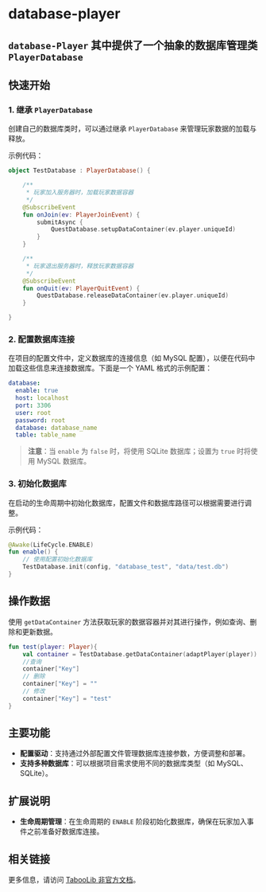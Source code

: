 # database-player

`database-Player` 其中提供了一个抽象的数据库管理类 `PlayerDatabase`
---

## 快速开始

### 1. 继承 `PlayerDatabase`

创建自己的数据库类时，可以通过继承 `PlayerDatabase` 来管理玩家数据的加载与释放。

示例代码：

```kotlin
object TestDatabase : PlayerDatabase() {

    /**
     * 玩家加入服务器时，加载玩家数据容器
     */
    @SubscribeEvent
    fun onJoin(ev: PlayerJoinEvent) {
        submitAsync {
            QuestDatabase.setupDataContainer(ev.player.uniqueId)
        }
    }

    /**
     * 玩家退出服务器时，释放玩家数据容器
     */
    @SubscribeEvent
    fun onQuit(ev: PlayerQuitEvent) {
        QuestDatabase.releaseDataContainer(ev.player.uniqueId)
    }

}
```

### 2. 配置数据库连接

在项目的配置文件中，定义数据库的连接信息（如 MySQL 配置），以便在代码中加载这些信息来连接数据库。下面是一个 YAML 格式的示例配置：

```yaml
database:
  enable: true
  host: localhost
  port: 3306
  user: root
  password: root
  database: database_name
  table: table_name
```

> **注意**：当 `enable` 为 `false` 时，将使用 SQLite 数据库；设置为 `true` 时将使用 MySQL 数据库。

### 3. 初始化数据库

在启动的生命周期中初始化数据库，配置文件和数据库路径可以根据需要进行调整。

示例代码：

```kotlin
@Awake(LifeCycle.ENABLE)
fun enable() {
    // 使用配置初始化数据库
    TestDatabase.init(config, "database_test", "data/test.db")
}
```

## 操作数据

使用 `getDataContainer` 方法获取玩家的数据容器并对其进行操作，例如查询、删除和更新数据。

```kotlin
fun test(player: Player){
    val container = TestDatabase.getDataContainer(adaptPlayer(player))
    //查询
    container["Key"]
    // 删除
    container["Key"] = ""
    // 修改
    container["Key"] = "test"
}
```

## 主要功能

- **配置驱动**：支持通过外部配置文件管理数据库连接参数，方便调整和部署。
- **支持多种数据库**：可以根据项目需求使用不同的数据库类型（如 MySQL、SQLite）。

## 扩展说明

- **生命周期管理**：在生命周期的 `ENABLE` 阶段初始化数据库，确保在玩家加入事件之前准备好数据库连接。

## 相关链接

更多信息，请访问 [TabooLib 非官方文档](https://taboolib.feishu.cn/wiki/Px6BwVpXEipwp0ksTHtcAgg9nLd)。